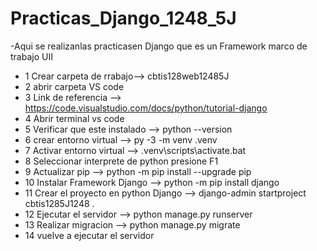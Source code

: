 # Practicas_Django_1248_5J
-Aqui se realizanlas practicasen Django que es un Framework marco de trabajo UII
- 1 Crear carpeta de rrabajo--> cbtis128web12485J
- 2 abrir carpeta VS code 
- 3 Link de referencia  -->  https://code.visualstudio.com/docs/python/tutorial-django
- 4 Abrir terminal vs code 
- 5 Verificar que este instalado --> python --version
- 6 crear entorno virtual --> py -3 -m venv .venv
- 7 Activar entorno virtual --> .venv\scripts\activate.bat
- 8 Seleccionar interprete de python presione F1 
- 9 Actualizar pip --> python -m pip install --upgrade pip
- 10 Instalar Framework Django --> python -m pip install django
- 11 Crear el proyecto en python Django --> django-admin startproject cbtis1285J1248 .
- 12 Ejecutar el servidor --> python manage.py runserver
- 13 Realizar migracion --> python manage.py migrate
- 14 vuelve a ejecutar el servidor 
